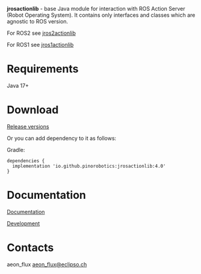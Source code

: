 **jrosactionlib** - base Java module for interaction with ROS Action Server (Robot Operating System). It contains only interfaces and classes which are agnostic to ROS version.

For ROS2 see [jros2actionlib](https://github.com/pinorobotics/jros2actionlib)

For ROS1 see [jros1actionlib](https://github.com/pinorobotics/jros1actionlib)

# Requirements

Java 17+

# Download

[Release versions](jrosactionlib/release/CHANGELOG.md)

Or you can add dependency to it as follows:

Gradle:

```
dependencies {
  implementation 'io.github.pinorobotics:jrosactionlib:4.0'
}
```

# Documentation

[Documentation](http://pinoweb.freetzi.com/jrosactionlib)

[Development](DEVELOPMENT.md)

# Contacts

aeon_flux <aeon_flux@eclipso.ch>
